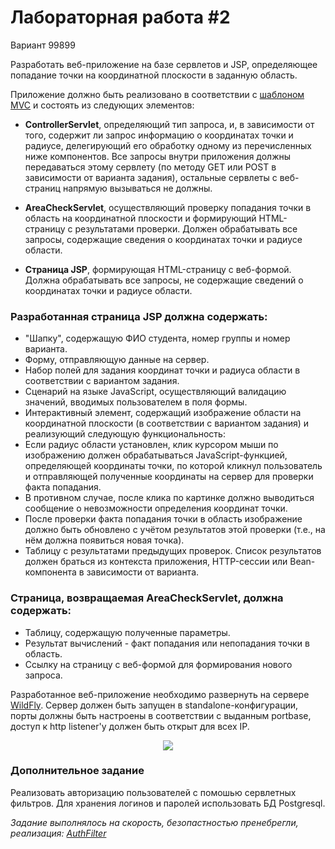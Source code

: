 # Лабораторная работа #2

Вариант 99899

Разработать веб-приложение на базе сервлетов и JSP, определяющее попадание точки на координатной плоскости в заданную область.

Приложение должно быть реализовано в соответствии с [шаблоном MVC](https://en.wikipedia.org/wiki/Model%E2%80%93view%E2%80%93controller) и состоять из следующих элементов:

+ **ControllerServlet**, определяющий тип запроса, и, в зависимости от того, содержит ли запрос информацию о координатах точки и радиусе, делегирующий его обработку одному из перечисленных ниже компонентов. Все запросы внутри приложения должны передаваться этому сервлету (по методу GET или POST в зависимости от варианта задания), остальные сервлеты с веб-страниц напрямую вызываться не должны.

+ **AreaCheckServlet**, осуществляющий проверку попадания точки в область на координатной плоскости и формирующий HTML-страницу с результатами проверки. Должен обрабатывать все запросы, содержащие сведения о координатах точки и радиусе области.

+ **Страница JSP**, формирующая HTML-страницу с веб-формой. Должна обрабатывать все запросы, не содержащие сведений о координатах точки и радиусе области.
### Разработанная страница JSP должна содержать:
+ "Шапку", содержащую ФИО студента, номер группы и номер варианта.
+ Форму, отправляющую данные на сервер.
+ Набор полей для задания координат точки и радиуса области в соответствии с вариантом задания.
+ Сценарий на языке JavaScript, осуществляющий валидацию значений, вводимых пользователем в поля формы.
+ Интерактивный элемент, содержащий изображение области на координатной плоскости (в соответствии с вариантом задания) и реализующий следующую функциональность:
+ Если радиус области установлен, клик курсором мыши по изображению должен обрабатываться JavaScript-функцией, определяющей координаты точки, по которой кликнул пользователь и отправляющей полученные координаты на сервер для проверки факта попадания.
+ В противном случае, после клика по картинке должно выводиться сообщение о невозможности определения координат точки.
+ После проверки факта попадания точки в область изображение должно быть обновлено с учётом результатов этой проверки (т.е., на нём должна появиться новая точка).
+ Таблицу с результатами предыдущих проверок. Список результатов должен браться из контекста приложения, HTTP-сессии или Bean-компонента в зависимости от варианта.
### Страница, возвращаемая AreaCheckServlet, должна содержать:
+ Таблицу, содержащую полученные параметры.
+ Результат вычислений - факт попадания или непопадания точки в область.
+ Ссылку на страницу с веб-формой для формирования нового запроса.

Разработанное веб-приложение необходимо развернуть на сервере [WildFly](https://wildfly.org/). Сервер должен быть запущен в standalone-конфигурации, порты должны быть настроены в соответствии с выданным portbase, доступ к http listener'у должен быть открыт для всех IP.

<p align="center">
  <img src="https://github.com/RAZRULETEL/WEB_ITMO/assets/48093833/01aff702-5279-4b4f-9f65-b14f547fa66d" />
</p>

### Дополнительное задание
Реализовать авторизацию пользователей с помошью сервлетных фильтров.
Для хранения логинов и паролей использовать БД Postgresql.



_Задание выполнялось на скорость, безопастностью пренебрегли, реализация: [AuthFilter](https://github.com/RAZRULETEL/WEB_ITMO/blob/main/Lab_2/src/main/java/servlet/AuthFilter.kt)_
